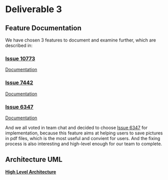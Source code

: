 # Deliverable 3

## Feature Documentation

We have chosen 3 features to document and examine further, which are described in:

### [Issue 10773](./10773.md)
[Documentation](https://github.com/CSCD01/team_22-project/blob/10773/doc/deliverable3/10773.md)

### [Issue 7442](./7442.md)
[Documentation](https://github.com/CSCD01/team_22-project/blob/7442/doc/deliverable3/7442.md)

### [Issue 6347](./6347.md)
[Documentation](https://github.com/CSCD01/team_22-project/blob/6347/doc/deliverable3/6347.md)

And we all voted in team chat and decided to choose [Issue 6347](https://github.com/mozilla/pdf.js/issues/6347) for implementation, because this feature aims at helping users to save pictures in pdf files, which is the most useful and convient for users. And the fixing process is also interesting and high-level enough for our team to complete.

## Architecture UML ##

[**High Level Architecture**](./architecture.md)
